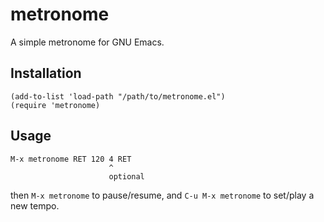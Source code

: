 # metronome

A simple metronome for GNU Emacs.

## Installation

```
(add-to-list 'load-path "/path/to/metronome.el")
(require 'metronome)
```

## Usage

```
M-x metronome RET 120 4 RET
                      ^
                      optional
```

then `M-x metronome` to pause/resume, and `C-u M-x metronome` to
set/play a new tempo.
